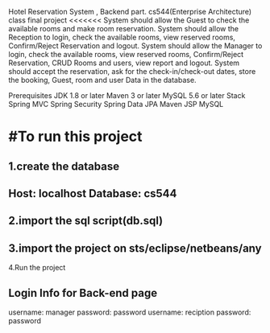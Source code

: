 Hotel Reservation System , Backend part. cs544(Enterprise Architecture) class final project
<<<<<<< System should allow the Guest to check the available rooms and make room reservation. System should allow the Reception to login, check the available rooms, view reserved rooms, Confirm/Reject Reservation and logout. System should allow the Manager to login, check the available rooms, view reserved rooms, Confirm/Reject Reservation, CRUD Rooms and users, view report and logout. System should accept the reservation, ask for the check-in/check-out dates, store the booking, Guest, room and user Data in the database.

Prerequisites 
JDK 1.8 or later
Maven 3 or later
MySQL 5.6 or later
Stack
Spring MVC
Spring Security
Spring Data JPA
Maven
JSP
MySQL

#To run this project 
=========================
1.create the database 
----------------------
Host: localhost 
Database: cs544 
-----------------------
2.import the sql script(db.sql) 
-------------------------------
3.import the project on sts/eclipse/netbeans/any
-------------------------------
4.Run the project

Login Info for Back-end page
---------------------------------
username: manager 
password: password 
username: reciption 
password: password
